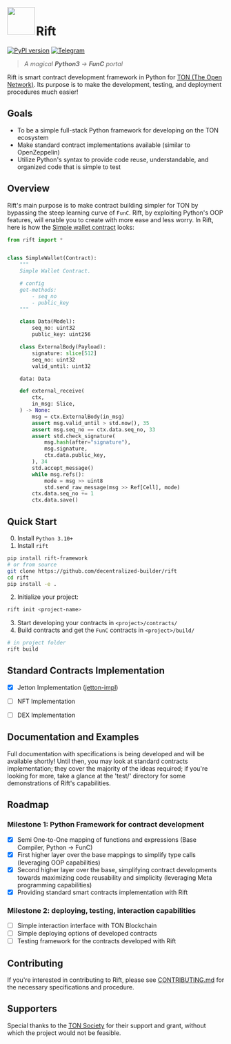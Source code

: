<img align="left" width="64" height="64" src="./assets/rift-icon.png">

# Rift

[![PyPI version](https://img.shields.io/badge/rift--framework-0.7.0-informational?style=flat-square&color=FFFF91)](https://pypi.org/project/rift-framework/)
[![Telegram](https://img.shields.io/badge/Telegram-@rift__framework-informational?style=flat-square&color=0088cc)](https://t.me/d_builder)
> _A magical **Python3** -> **FunC** portal_

Rift is smart contract development framework in Python for [TON (The Open Network)](https://ton.org). Its purpose is to make the development, testing, and deployment procedures much easier!

## Goals
- To be a simple full-stack Python framework for developing on the TON ecosystem
- Make standard contract implementations available (similar to OpenZeppelin)
- Utilize Python's syntax to provide code reuse, understandable, and organized code that is simple to test

## Overview
Rift's main purpose is to make contract building simpler for TON by bypassing the steep learning curve of `FunC`. Rift, by exploiting Python's OOP features, will enable you to create with more ease and less worry. In Rift, here is how the [Simple wallet contract](https://github.com/ton-blockchain/ton/blob/master/crypto/smartcont/wallet-code.fc) looks:

```python
from rift import *


class SimpleWallet(Contract):
    """
    Simple Wallet Contract.

    # config
    get-methods:
        - seq_no
        - public_key
    """

    class Data(Model):
        seq_no: uint32
        public_key: uint256

    class ExternalBody(Payload):
        signature: slice[512]
        seq_no: uint32
        valid_until: uint32

    data: Data

    def external_receive(
        ctx,
        in_msg: Slice,
    ) -> None:
        msg = ctx.ExternalBody(in_msg)
        assert msg.valid_until > std.now(), 35
        assert msg.seq_no == ctx.data.seq_no, 33
        assert std.check_signature(
            msg.hash(after="signature"),
            msg.signature,
            ctx.data.public_key,
        ), 34
        std.accept_message()
        while msg.refs():
            mode = msg >> uint8
            std.send_raw_message(msg >> Ref[Cell], mode)
        ctx.data.seq_no += 1
        ctx.data.save()
```

## Quick Start

0. Install `Python 3.10+`
1. Install `rift`
```bash
pip install rift-framework
# or from source
git clone https://github.com/decentralized-builder/rift
cd rift
pip install -e .
```
2. Initialize your project:
```bash
rift init <project-name>
```
3. Start developing your contracts in `<project>/contracts/`
4. Build contracts and get the `FunC` contracts in `<project>/build/`
```bash
# in project folder
rift build
```

## Standard Contracts Implementation
- [x] Jetton Implementation ([jetton-impl](https://github.com/decentralized-builder/jetton-impl))
- [ ] NFT Implementation
- [ ] DEX Implementation


## Documentation and Examples
Full documentation with specifications is being developed and will be available shortly!
Until then, you may look at standard contracts implementation; they cover the majority of the ideas required; if you're looking for more, take a glance at the 'test/' directory for some demonstrations of Rift's capabilities.

## Roadmap

### Milestone 1: Python Framework for contract development

- [x] Semi One-to-One mapping of functions and expressions (Base Compiler, Python -> FunC)
- [x] First higher layer over the base mappings to simplify type calls (leveraging OOP capabilities)
- [x] Second higher layer over the base, simplifying contract developments towards maximizing code reusability and simplicity (leveraging Meta programming capabilities)
- [x] Providing standard smart contracts implementation with Rift

### Milestone 2: deploying, testing, interaction capabilities
- [ ] Simple interaction interface with TON Blockchain
- [ ] Simple deploying options of developed contracts
- [ ] Testing framework for the contracts developed with Rift

## Contributing
If you're interested in contributing to Rift, please see [CONTRIBUTING.md](https://github.com/decentralized-builder/Rift.py/blob/main/CONTRIBUTING.md) for the necessary specifications and procedure.

## Supporters
Special thanks to the [TON Society](https://society.ton.org/) for their support and grant, without which the project would not be feasible.
